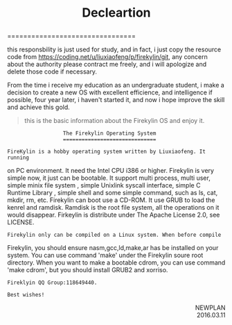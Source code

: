# <p align="center">Decleartion</p>
================================
>
this responsbility is just used for study, and in fact, i just copy the resource code from https://coding.net/u/liuxiaofeng/p/firekylin/git, any concern about the authority please contract me freely, and i will apologize and delete those code if necessary.
>
From the time i receive my education as an undergraduate student, i make a decision to create a new OS with excellent efficience, and intelligence if possible, four year later, i haven't started it, and now i hope improve the skill and achieve this gold.
>
>this is the basic information about the Firekylin OS and enjoy it.






                      The Firekylin Operating System
                      ==============================

    FireKylin is a hobby operating system written by Liuxiaofeng. It running
  on PC environment. It need the Intel CPU i386 or higher.
    Firekylin is very simple now, it just can be bootable. It support multi 
  process, multi user, simple minix file system , simple Unixlink syscall 
  interface, simple C Runtime Library , simple shell and some simple command,
  such as ls, cat, mkdir, rm, etc.
    Firekylin can boot use a CD-ROM. It use GRUB to load the kenrel and ramdisk.
  Ramdisk is the root file system, all the operations on it would disappear. 
    Firkeylin is distribute under The Apache License 2.0, see LICENSE.
    
    Firekylin only can be compiled on a Linux system. When before compile 
  Firekylin, you should ensure nasm,gcc,ld,make,ar has be installed on your
  system. You can use command 'make' under the Firekylin soure root directory.
  When you want to make a bootable cdrom, you can use command 'make cdrom',
  but you should install GRUB2 and xorriso.
    
    Fireklyin QQ Group:118649440.

    Best wishes!

<p align="right">NEWPLAN </br>2016.03.11</p>
